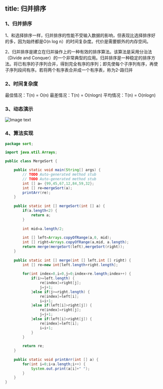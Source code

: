 title: 归并排序
---
### 1、归并排序
1、和选择排序一样，归并排序的性能不受输入数据的影响，但表现比选择排序好的多，因为始终都是O(n log n）的时间复杂度。代价是需要额外的内存空间。

2、归并排序是建立在归并操作上的一种有效的排序算法。该算法是采用分治法（Divide and Conquer）的一个非常典型的应用。归并排序是一种稳定的排序方法。将已有序的子序列合并，得到完全有序的序列；即先使每个子序列有序，再使子序列段间有序。若将两个有序表合并成一个有序表，称为2-路归并

### 2、时间复杂度
最佳情况：T(n) = O(n)  最差情况：T(n) = O(nlogn)  平均情况：T(n) = O(nlogn)

### 3、动态演示
![Image text](https://github.com/Tingzi123/blog/blob/master/_posts/picture/mergrsort.gif?raw=true)

### 4、算法实现
```java
package sort;

import java.util.Arrays;

public class MergeSort {

	public static void main(String[] args) {
		// TODO Auto-generated method stub
		// TODO Auto-generated method stub
		int [] a= {99,45,67,12,84,59,32};
		int [] re=mergeSort(a);
		printArr(re);
	}
	
	public static int [] mergeSort(int [] a) {
		if(a.length<2) {
			return a;
		}
		
		int mid=a.length/2;
		
		int [] left=Arrays.copyOfRange(a,0, mid);
		int [] right=Arrays.copyOfRange(a,mid, a.length);
		return merge(mergeSort(left),mergeSort(right));
	}
	
	public static int [] merge(int [] left,int [] right) {
		int [] re=new int[left.length+right.length];
		
		for(int index=0,i=0,j=0;index<re.length;index++) {
			if(i>=left.length) {
				re[index]=right[j];
				j=j+1;
			}else if(j>=right.length) {
				re[index]=left[i];
				i=i+1;
			}else if(left[i]>right[j]) {
				re[index]=right[j];
				j=j+1;
			}else if(left[i]<right[j]) {
				re[index]=left[i];
				i=i+1;
			}
		}
		
		return re;
	}
	
	public static void printArr(int [] a) {
		for(int i=0;i<a.length;i++) {
			System.out.print(a[i]+" ");
		}
	}
}

```